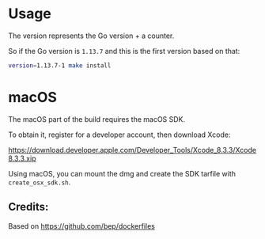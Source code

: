 # Usage

The version represents the Go version + a counter.

So if the Go version is `1.13.7` and this is the first version based on that:

```bash
version=1.13.7-1 make install
```

# macOS

The macOS part of the build requires the macOS SDK.

To obtain it, register for a developer account, then download Xcode:

https://download.developer.apple.com/Developer_Tools/Xcode_8.3.3/Xcode8.3.3.xip

Using macOS, you can mount the dmg and create the SDK tarfile with `create_osx_sdk.sh`.

## Credits:

Based on https://github.com/bep/dockerfiles
